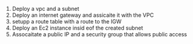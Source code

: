 
1. Deploy a vpc and a subnet
2. Deploy an internet gateway and assicaite it with the VPC
3. setupp a route table with a route to the IGW
4. Deploy an Ec2 instance insid eof the created subnet
5. Assocaitate a public IP and a security group that allows public access